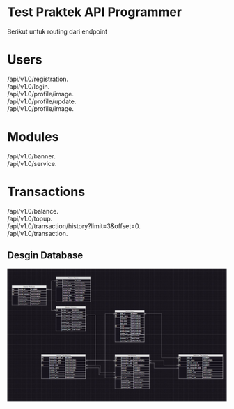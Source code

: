 # Test Praktek API Programmer

Berikut untuk routing dari endpoint

Users
=======================================
/api/v1.0/registration.  
/api/v1.0/login.  
/api/v1.0/profile/image.  
/api/v1.0/profile/update.  
/api/v1.0/profile/image.  

Modules
=======================================
/api/v1.0/banner.  
/api/v1.0/service.  

Transactions
=======================================
/api/v1.0/balance.  
/api/v1.0/topup.  
/api/v1.0/transaction/history?limit=3&offset=0.  
/api/v1.0/transaction.  
  
  
## Desgin Database

![Diagram Alur](images/database_design.jpg "Diagram Alur Proyek")